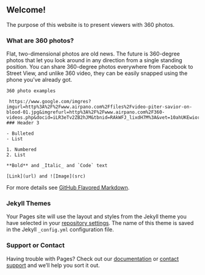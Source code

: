 ## Welcome!
The purpose of this website is to present viewers with 360 photos.
### What are 360 photos?

Flat, two-dimensional photos are old news. The future is 360-degree photos that let you look around in any direction from a single standing position. You can share 360-degree photos everywhere from Facebook to Street View, and unlike 360 video, they can be easily snapped using the phone you’ve already got.

```what are 360 photos?
360 photo examples

 https://www.google.com/imgres?imgurl=http%3A%2F%2Fwww.airpano.com%2Ffiles%2Fvideo-piter-savior-on-blood-01.jpg&imgrefurl=http%3A%2F%2Fwww.airpano.com%2F360-videos.php&docid=iLR3eTv2ZB2hJM&tbnid=RAkWFJ_lixdH7M%3A&vet=10ahUKEwiorLeRx77XAhXD54MKHW4fBPgQMwiBASgCMAI..i&w=523&h=186&safe=strict&bih=974&biw=1920&q=360%20photo&ved=0ahUKEwiorLeRx77XAhXD54MKHW4fBPgQMwiBASgCMAI&iact=mrc&uact=82
### Header 3

- Bulleted
- List

1. Numbered
2. List

**Bold** and _Italic_ and `Code` text

[Link](url) and ![Image](src)
```

For more details see [GitHub Flavored Markdown](https://guides.github.com/features/mastering-markdown/).

### Jekyll Themes

Your Pages site will use the layout and styles from the Jekyll theme you have selected in your [repository settings](https://github.com/Aveyonce/Aveyonce.github.io/settings). The name of this theme is saved in the Jekyll `_config.yml` configuration file.

### Support or Contact

Having trouble with Pages? Check out our [documentation](https://help.github.com/categories/github-pages-basics/) or [contact support](https://github.com/contact) and we’ll help you sort it out.
